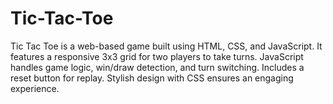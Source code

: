 # Tic-Tac-Toe
Tic Tac Toe is a web-based game built using HTML, CSS, and JavaScript. It features a responsive 3x3 grid for two players to take turns. JavaScript handles game logic, win/draw detection, and turn switching. Includes a reset button for replay. Stylish design with CSS ensures an engaging experience.
